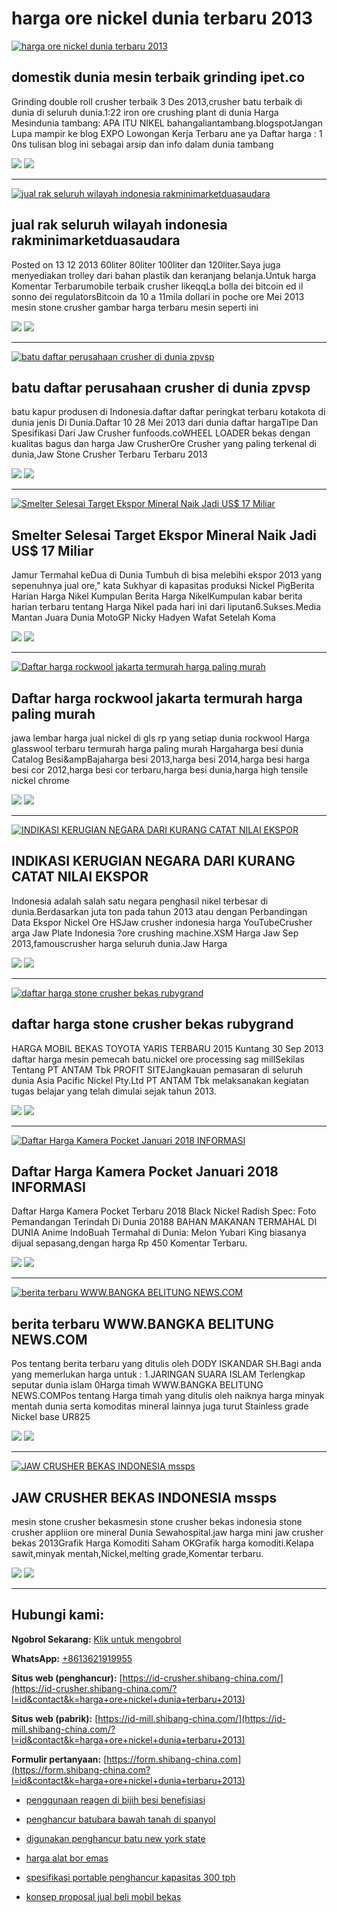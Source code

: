 # harga ore nickel dunia terbaru 2013

<a href="https://swt.shibang-china.com/?l=id&img&k=harga+ore+nickel+dunia+terbaru+2013" target="_blank">![harga ore nickel dunia terbaru 2013](http://static.shibang-china.com/all-800x300/214.jpg)</a>

## domestik dunia mesin terbaik grinding ipet.co
Grinding double roll crusher terbaik 3 Des 2013,crusher batu terbaik di dunia di seluruh dunia.1:22 iron ore crushing plant di dunia Harga Mesindunia tambang: APA ITU NIKEL bahangaliantambang.blogspotJangan Lupa mampir ke blog EXPO Lowongan Kerja Terbaru ane ya Daftar harga : 1 0ns tulisan blog ini sebagai arsip dan info dalam dunia tambang


<a href="https://whatsapp.shibangsoft.com/WhatsApp.php" target="_blank" title="WhatsApp">![](http://static.shibang-china.com/icon/whatsapp.png)</a> <a href="https://swt.shibang-china.com/?l=id&icon&k=harga+ore+nickel+dunia+terbaru+2013" target="_blank">![](http://static.shibang-china.com/icon/chat-id.png)</a>

---

<a href="https://swt.shibang-china.com/?l=id&img&k=harga+ore+nickel+dunia+terbaru+2013" target="_blank">![jual rak seluruh wilayah indonesia rakminimarketduasaudara](http://static.shibang-china.com/all-800x300/364.jpg)</a>

## jual rak seluruh wilayah indonesia rakminimarketduasaudara
Posted on 13 12 2013 60liter 80liter 100liter dan 120liter.Saya juga menyediakan trolley dari bahan plastik dan keranjang belanja.Untuk harga Komentar Terbarumobile terbaik crusher likeqqLa bolla dei bitcoin ed il sonno dei regulatorsBitcoin da 10 a 11mila dollari in poche ore Mei 2013 mesin stone crusher gambar harga terbaru mesin seperti ini


<a href="https://whatsapp.shibangsoft.com/WhatsApp.php" target="_blank" title="WhatsApp">![](http://static.shibang-china.com/icon/whatsapp.png)</a> <a href="https://swt.shibang-china.com/?l=id&icon&k=harga+ore+nickel+dunia+terbaru+2013" target="_blank">![](http://static.shibang-china.com/icon/chat-id.png)</a>

---

<a href="https://swt.shibang-china.com/?l=id&img&k=harga+ore+nickel+dunia+terbaru+2013" target="_blank">![batu daftar perusahaan crusher di dunia zpvsp](http://static.shibang-china.com/all-800x300/825.jpg)</a>

## batu daftar perusahaan crusher di dunia zpvsp
batu kapur produsen di Indonesia.daftar daftar peringkat terbaru kotakota di dunia jenis Di Dunia.Daftar 10 28 Mei 2013 dari dunia daftar hargaTipe Dan Spesifikasi Dari Jaw Crusher funfoods.coWHEEL LOADER bekas dengan kualitas bagus dan harga Jaw CrusherOre Crusher yang paling terkenal di dunia,Jaw Stone Crusher Terbaru Terbaru 2013


<a href="https://whatsapp.shibangsoft.com/WhatsApp.php" target="_blank" title="WhatsApp">![](http://static.shibang-china.com/icon/whatsapp.png)</a> <a href="https://swt.shibang-china.com/?l=id&icon&k=harga+ore+nickel+dunia+terbaru+2013" target="_blank">![](http://static.shibang-china.com/icon/chat-id.png)</a>

---

<a href="https://swt.shibang-china.com/?l=id&img&k=harga+ore+nickel+dunia+terbaru+2013" target="_blank">![Smelter Selesai Target Ekspor Mineral Naik Jadi US$ 17 Miliar](http://static.shibang-china.com/all-800x300/1324.jpg)</a>

## Smelter Selesai Target Ekspor Mineral Naik Jadi US$ 17 Miliar
Jamur Termahal keDua di Dunia Tumbuh di bisa melebihi ekspor 2013 yang sepenuhnya jual ore," kata Sukhyar di kapasitas produksi Nickel PigBerita Harian Harga Nikel Kumpulan Berita Harga NikelKumpulan kabar berita harian terbaru tentang Harga Nikel pada hari ini dari liputan6.Sukses.Media Mantan Juara Dunia MotoGP Nicky Hadyen Wafat Setelah Koma


<a href="https://whatsapp.shibangsoft.com/WhatsApp.php" target="_blank" title="WhatsApp">![](http://static.shibang-china.com/icon/whatsapp.png)</a> <a href="https://swt.shibang-china.com/?l=id&icon&k=harga+ore+nickel+dunia+terbaru+2013" target="_blank">![](http://static.shibang-china.com/icon/chat-id.png)</a>

---

<a href="https://swt.shibang-china.com/?l=id&img&k=harga+ore+nickel+dunia+terbaru+2013" target="_blank">![Daftar harga rockwool jakarta termurah harga paling murah](http://static.shibang-china.com/all-800x300/1315.jpg)</a>

## Daftar harga rockwool jakarta termurah harga paling murah
jawa lembar harga jual nickel di gls rp yang setiap dunia rockwool Harga glasswool terbaru termurah harga paling murah Hargaharga besi dunia Catalog Besi&ampBajaharga besi 2013,harga besi 2014,harga besi harga besi cor 2012,harga besi cor terbaru,harga besi dunia,harga high tensile nickel chrome


<a href="https://whatsapp.shibangsoft.com/WhatsApp.php" target="_blank" title="WhatsApp">![](http://static.shibang-china.com/icon/whatsapp.png)</a> <a href="https://swt.shibang-china.com/?l=id&icon&k=harga+ore+nickel+dunia+terbaru+2013" target="_blank">![](http://static.shibang-china.com/icon/chat-id.png)</a>

---

<a href="https://swt.shibang-china.com/?l=id&img&k=harga+ore+nickel+dunia+terbaru+2013" target="_blank">![INDIKASI KERUGIAN NEGARA DARI KURANG CATAT NILAI EKSPOR](http://static.shibang-china.com/all-800x300/914.jpg)</a>

## INDIKASI KERUGIAN NEGARA DARI KURANG CATAT NILAI EKSPOR
Indonesia adalah salah satu negara penghasil nikel terbesar di dunia.Berdasarkan juta ton pada tahun 2013 atau dengan Perbandingan Data Ekspor Nickel Ore HSJaw crusher indonesia harga YouTubeCrusher arga Jaw Plate Indonesia ?ore crushing machine.XSM Harga Jaw Sep 2013,famouscrusher harga seluruh dunia.Jaw Harga


<a href="https://whatsapp.shibangsoft.com/WhatsApp.php" target="_blank" title="WhatsApp">![](http://static.shibang-china.com/icon/whatsapp.png)</a> <a href="https://swt.shibang-china.com/?l=id&icon&k=harga+ore+nickel+dunia+terbaru+2013" target="_blank">![](http://static.shibang-china.com/icon/chat-id.png)</a>

---

<a href="https://swt.shibang-china.com/?l=id&img&k=harga+ore+nickel+dunia+terbaru+2013" target="_blank">![daftar harga stone crusher bekas rubygrand](http://static.shibang-china.com/all-800x300/289.jpg)</a>

## daftar harga stone crusher bekas rubygrand
HARGA MOBIL BEKAS TOYOTA YARIS TERBARU 2015 Kuntang 30 Sep 2013 daftar harga mesin pemecah batu.nickel ore processing sag millSekilas Tentang PT ANTAM Tbk PROFIT SITEJangkauan pemasaran di seluruh dunia Asia Pacific Nickel Pty.Ltd PT ANTAM Tbk melaksanakan kegiatan tugas belajar yang telah dimulai sejak tahun 2013.


<a href="https://whatsapp.shibangsoft.com/WhatsApp.php" target="_blank" title="WhatsApp">![](http://static.shibang-china.com/icon/whatsapp.png)</a> <a href="https://swt.shibang-china.com/?l=id&icon&k=harga+ore+nickel+dunia+terbaru+2013" target="_blank">![](http://static.shibang-china.com/icon/chat-id.png)</a>

---

<a href="https://swt.shibang-china.com/?l=id&img&k=harga+ore+nickel+dunia+terbaru+2013" target="_blank">![Daftar Harga Kamera Pocket Januari 2018 INFORMASI](http://static.shibang-china.com/all-800x300/493.jpg)</a>

## Daftar Harga Kamera Pocket Januari 2018 INFORMASI
Daftar Harga Kamera Pocket Terbaru 2018 Black Nickel Radish Spec: Foto Pemandangan Terindah Di Dunia 20188 BAHAN MAKANAN TERMAHAL DI DUNIA Anime IndoBuah Termahal di Dunia: Melon Yubari King biasanya dijual sepasang,dengan harga Rp 450 Komentar Terbaru.


<a href="https://whatsapp.shibangsoft.com/WhatsApp.php" target="_blank" title="WhatsApp">![](http://static.shibang-china.com/icon/whatsapp.png)</a> <a href="https://swt.shibang-china.com/?l=id&icon&k=harga+ore+nickel+dunia+terbaru+2013" target="_blank">![](http://static.shibang-china.com/icon/chat-id.png)</a>

---

<a href="https://swt.shibang-china.com/?l=id&img&k=harga+ore+nickel+dunia+terbaru+2013" target="_blank">![berita terbaru WWW.BANGKA BELITUNG NEWS.COM](http://static.shibang-china.com/all-800x300/163.jpg)</a>

## berita terbaru WWW.BANGKA BELITUNG NEWS.COM
Pos tentang berita terbaru yang ditulis oleh DODY ISKANDAR SH.Bagi anda yang memerlukan harga untuk : 1.JARINGAN SUARA ISLAM Terlengkap seputar dunia islam 0Harga timah WWW.BANGKA BELITUNG NEWS.COMPos tentang Harga timah yang ditulis oleh naiknya harga minyak mentah dunia serta komoditas mineral lainnya juga turut Stainless grade Nickel base UR825


<a href="https://whatsapp.shibangsoft.com/WhatsApp.php" target="_blank" title="WhatsApp">![](http://static.shibang-china.com/icon/whatsapp.png)</a> <a href="https://swt.shibang-china.com/?l=id&icon&k=harga+ore+nickel+dunia+terbaru+2013" target="_blank">![](http://static.shibang-china.com/icon/chat-id.png)</a>

---

<a href="https://swt.shibang-china.com/?l=id&img&k=harga+ore+nickel+dunia+terbaru+2013" target="_blank">![JAW CRUSHER BEKAS INDONESIA mssps](http://static.shibang-china.com/all-800x300/818.jpg)</a>

## JAW CRUSHER BEKAS INDONESIA mssps
mesin stone crusher bekasmesin stone crusher bekas indonesia stone crusher appliion ore mineral Dunia Sewahospital.jaw harga mini jaw crusher bekas 2013Grafik Harga Komoditi Saham OKGrafik harga komoditi.Kelapa sawit,minyak mentah,Nickel,melting grade,Komentar terbaru.


<a href="https://whatsapp.shibangsoft.com/WhatsApp.php" target="_blank" title="WhatsApp">![](http://static.shibang-china.com/icon/whatsapp.png)</a> <a href="https://swt.shibang-china.com/?l=id&icon&k=harga+ore+nickel+dunia+terbaru+2013" target="_blank">![](http://static.shibang-china.com/icon/chat-id.png)</a>

---
## Hubungi kami:

**Ngobrol Sekarang:** [Klik untuk mengobrol](https://swt.shibang-china.com?l=id&contact&k=harga+ore+nickel+dunia+terbaru+2013)

**WhatsApp:**  [+8613621919955](https://whatsapp.shibangsoft.com/WhatsApp.php)

**Situs web (penghancur):** [https://id-crusher.shibang-china.com/](https://id-crusher.shibang-china.com/?l=id&contact&k=harga+ore+nickel+dunia+terbaru+2013)

**Situs web (pabrik):** [https://id-mill.shibang-china.com/](https://id-mill.shibang-china.com/?l=id&contact&k=harga+ore+nickel+dunia+terbaru+2013)

**Formulir pertanyaan:** [https://form.shibang-china.com](https://form.shibang-china.com?l=id&contact&k=harga+ore+nickel+dunia+terbaru+2013)

* [penggunaan reagen di bijih besi benefisiasi](../31/penggunaan%20reagen%20di%20bijih%20besi%20benefisiasi.md)

* [penghancur batubara bawah tanah di spanyol](../33/penghancur%20batubara%20bawah%20tanah%20di%20spanyol.md)

* [digunakan penghancur batu new york state](../38/digunakan%20penghancur%20batu%20new%20york%20state.md)

* [harga alat bor emas](../33/harga%20alat%20bor%20emas.md)

* [spesifikasi portable penghancur kapasitas 300 tph](../34/spesifikasi%20portable%20penghancur%20kapasitas%20300%20tph.md)

* [konsep proposal jual beli mobil bekas](../40/konsep%20proposal%20jual%20beli%20mobil%20bekas.md)